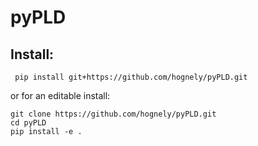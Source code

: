 # pyPLD

## Install:
```
 pip install git+https://github.com/hognely/pyPLD.git
```
or for an editable install:
```
git clone https://github.com/hognely/pyPLD.git
cd pyPLD
pip install -e .
```
